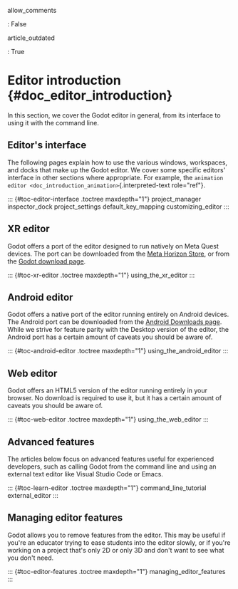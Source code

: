 allow_comments

:   False

article_outdated

:   True

# Editor introduction {#doc_editor_introduction}

In this section, we cover the Godot editor in general, from its
interface to using it with the command line.

## Editor\'s interface

The following pages explain how to use the various windows, workspaces,
and docks that make up the Godot editor. We cover some specific
editors\' interface in other sections where appropriate. For example,
the `animation editor
<doc_introduction_animation>`{.interpreted-text role="ref"}.

::: {#toc-editor-interface .toctree maxdepth="1"}
project_manager inspector_dock project_settings default_key_mapping
customizing_editor
:::

## XR editor

Godot offers a port of the editor designed to run natively on Meta Quest
devices. The port can be downloaded from the [Meta Horizon
Store](https://www.meta.com/experiences/godot-game-engine/7713660705416473/),
or from the [Godot download
page](https://godotengine.org/download/preview/).

::: {#toc-xr-editor .toctree maxdepth="1"}
using_the_xr_editor
:::

## Android editor

Godot offers a native port of the editor running entirely on Android
devices. The Android port can be downloaded from the [Android Downloads
page](https://godotengine.org/download/android/). While we strive for
feature parity with the Desktop version of the editor, the Android port
has a certain amount of caveats you should be aware of.

::: {#toc-android-editor .toctree maxdepth="1"}
using_the_android_editor
:::

## Web editor

Godot offers an HTML5 version of the editor running entirely in your
browser. No download is required to use it, but it has a certain amount
of caveats you should be aware of.

::: {#toc-web-editor .toctree maxdepth="1"}
using_the_web_editor
:::

## Advanced features

The articles below focus on advanced features useful for experienced
developers, such as calling Godot from the command line and using an
external text editor like Visual Studio Code or Emacs.

::: {#toc-learn-editor .toctree maxdepth="1"}
command_line_tutorial external_editor
:::

## Managing editor features

Godot allows you to remove features from the editor. This may be useful
if you\'re an educator trying to ease students into the editor slowly,
or if you\'re working on a project that\'s only 2D or only 3D and don\'t
want to see what you don\'t need.

::: {#toc-editor-features .toctree maxdepth="1"}
managing_editor_features
:::
